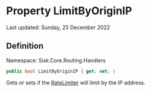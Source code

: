 # Property LimitByOriginIP
Last updated: Sunday, 25 December 2022

## Definition
Namespace: Sisk.Core.Routing.Handlers

```csharp
public bool LimitByOriginIP { get; set; }
```

Gets or sets if the [RateLimiter](/spec/Sisk/Core/Routing/Handlers/RateLimiter) will limit by the IP address.

